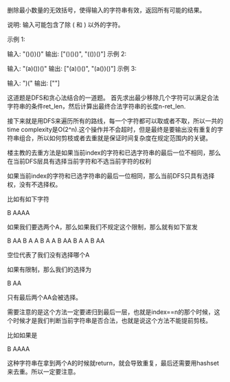 删除最小数量的无效括号，使得输入的字符串有效，返回所有可能的结果。

说明: 输入可能包含了除 ( 和 ) 以外的字符。

示例 1:

输入: "()())()"
输出: ["()()()", "(())()"]
示例 2:

输入: "(a)())()"
输出: ["(a)()()", "(a())()"]
示例 3:

输入: ")("
输出: [""]

这道题是DFS和贪心法结合的一道题。
首先求出最少移除几个字符可以满足合法字符串的条件ret_len，然后计算出最终合法字符串的长度n-ret_len.

接下来就是用DFS来遍历所有的路线，每一个字符都可以取或者不取，所以一共的time complexity是O(2^n).这个操作并不会超时，但是最终是要输出没有重复的字符串组合，所以如何剪枝或者去重就是保证时间复杂度在规定范围内的关键。

楼主教的去重方法是如果当前index的字符和已选字符串的最后一位不相同，那么在当前DFS层具有选择当前字符和不选当前字符的权利

如果当前index的字符和已选字符串的最后一位相同，那么当前DFS只具有选择权，没有不选择权。

比如有如下字符

B AAAA

如果我们要选两个A，那么如果我们不规定这个限制，那么就有如下宣发

B AA 
B A A
B A  A
B  AA 
B  A A 
B   AA

空位代表了我们没有选择哪个A

如果有限制，那么我们的选择为

B   AA

只有最后两个AA会被选择。

需要注意的是这个方法一定要递归到最后一层，也就是index==n的那个时候，这个时候才是我们判断当前字符串是否合法，也就是说这个方法不能提前剪枝。

比如如果是

B AAAA

这种字符串在拿到两个A的时候就return，就会导致重复，最后还需要用hashset来去重。所以一定要注意。